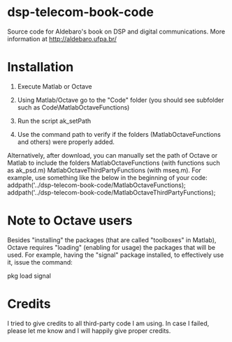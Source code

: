 # dsp-telecom-book-code

Source code for Aldebaro's book on DSP and digital communications. More information at http://aldebaro.ufpa.br/

# Installation

1) Execute Matlab or Octave

2) Using Matlab/Octave go to the "Code" folder (you should see subfolder such as Code\MatlabOctaveFunctions)

3) Run the script ak_setPath 

4) Use the command path to verify if the folders (MatlabOctaveFunctions and others) were properly added.

Alternatively, after download, you can manually set the path of Octave or Matlab to include the folders MatlabOctaveFunctions (with functions such as ak_psd.m)  MatlabOctaveThirdPartyFunctions (with mseq.m). For example, use something like the below in the beginning of your code:
addpath('../dsp-telecom-book-code/MatlabOctaveFunctions);
addpath('../dsp-telecom-book-code/MatlabOctaveThirdPartyFunctions);

# Note to Octave users

Besides "installing" the packages (that are called "toolboxes" in Matlab), Octave requires "loading" (enabling for usage) the packages that will be used. For example, having the "signal" package installed, to effectively use it, issue the command:

pkg load signal

# Credits
I tried to give credits to all third-party code I am using. In case I failed, please let me know and I will happily give proper credits.
